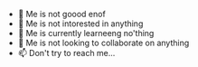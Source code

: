 - 👋 Me is not goood enof
- 👀 Me is not intorested in anything
- 🌱 Me is currently learneeng no'thing
- 💞️ Me is not looking to collaborate on anything
- 📫 Don't try to reach me...

<!---
Raviksh96/Raviksh96 is a ✨ special ✨ repository because its `README.md` (this file) appears on your GitHub profile.
You can click the Preview link to take a look at your changes.
--->
